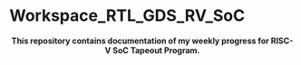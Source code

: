 # Workspace_RTL_GDS_RV_SoC

<div align="center">
<b>  This repository contains documentation of my weekly progress for RISC-V SoC Tapeout Program.</b>

</div>
